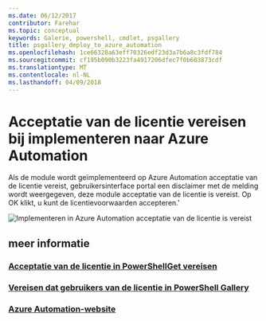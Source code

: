 ```yaml
---
ms.date: 06/12/2017
contributor: Farehar
ms.topic: conceptual
keywords: Galerie, powershell, cmdlet, psgallery
title: psgallery_deploy_to_azure_automation
ms.openlocfilehash: 1ce66328a63eff70326edf23d3a7b6a8c3fdf784
ms.sourcegitcommit: cf195b090b3223fa4917206dfec7f0b603873cdf
ms.translationtype: MT
ms.contentlocale: nl-NL
ms.lasthandoff: 04/09/2018
---
```

<a name="require-license-acceptance-on-deploy-to-azure-automation"></a>Acceptatie van de licentie vereisen bij implementeren naar Azure Automation
===========================

Als de module wordt geïmplementeerd op Azure Automation acceptatie van de licentie vereist, gebruikersinterface portal een disclaimer met de melding wordt weergegeven, deze module acceptatie van de licentie is vereist. Op OK klikt, u kunt de licentievoorwaarden accepteren.'


![Implementeren in Azure Automation acceptatie van de licentie is vereist](Images/DeployToAzureAutomationRequireLicenseAcceptanceDisclaimer.png)


## <a name="more-details"></a>meer informatie
### <a name="require-license-acceptance-in-powershellgetpsgetmodulerequirelicenseacceptancemd"></a>[Acceptatie van de licentie in PowerShellGet vereisen](../psget/module/RequireLicenseAcceptance.md)
### <a name="require-license-acceptance-in-powershell-gallerypsgalleryrequireslicenseacceptancemd"></a>[Vereisen dat gebruikers van de licentie in PowerShell Gallery](psgallery_requires_license_acceptance.md)
### <a name="azure-automation-websitehttpazuremicrosoftcomservicesautomation"></a>[Azure Automation-website](http://azure.microsoft.com/services/automation/)